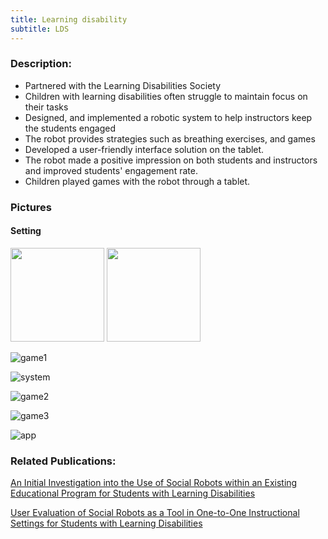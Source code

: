 ```yaml
---
title: Learning disability 
subtitle: LDS
---
```

### Description: 
- Partnered with the Learning Disabilities Society
- Children with learning disabilities often struggle to maintain focus on their tasks
- Designed, and implemented a robotic system to help instructors keep the students engaged
- The robot provides strategies such as breathing exercises, and games 
- Developed a user-friendly interface solution on the tablet.   
- The robot made a positive impression on both students and instructors and improved students' engagement rate. 
- Children played games with the robot through a tablet. 

<h3>Pictures</h3>

 <h4>Setting</h4>
<img src ="https://github.com/user-attachments/assets/4013a3f5-7707-44d1-a8cd-a58cc5d8340b" height="150" position ="relative">


<img src="https://github.com/user-attachments/assets/084e0210-d601-47b2-b98e-ee2bbe256f4a" height="150" position= "relative">




![game1](https://github.com/user-attachments/assets/0e221614-1069-4e08-87e3-f8efe57bdb28)


![system](https://github.com/user-attachments/assets/93380f95-df40-4b33-b2f4-eefde9b58b0f)


![game2](https://github.com/user-attachments/assets/bbe1a89f-34f9-424a-a446-b46af1bb5362)

![game3](https://github.com/user-attachments/assets/ff80d312-6e70-4f68-ba1d-c009ad447b59)


![app](https://github.com/user-attachments/assets/1923af63-b797-4a13-85bf-7cf44d70f90b)

### Related Publications: 
[An Initial Investigation into the Use of Social Robots within an Existing Educational Program for Students with Learning Disabilities
](https://ieeexplore.ieee.org/abstract/document/9900735)

[User Evaluation of Social Robots as a Tool in One-to-One Instructional Settings for Students with Learning Disabilities
](https://link.springer.com/chapter/10.1007/978-3-031-24670-8_14)

